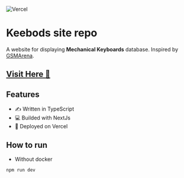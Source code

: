 ![Vercel](https://vercelbadge.vercel.app/api/frasnym/keebods)

# Keebods site repo

A website for displaying **Mechanical Keyboards** database. Inspired by [GSMArena](https://www.gsmarena.com/).

## [Visit Here 🚀](http://frasnym.tech)

## Features
- ✍ Written in TypeScript
- 💻 Builded with NextJs
- 🚀 Deployed on Vercel

## How to run

- Without docker
```**bash**
npm run dev
```